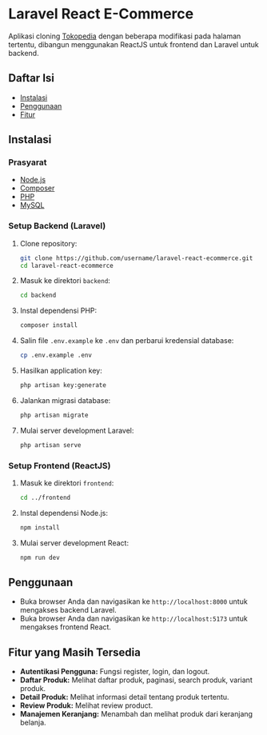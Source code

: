 # Laravel React E-Commerce

Aplikasi cloning [Tokopedia](https://www.tokopedia.com/) dengan beberapa modifikasi pada halaman tertentu, dibangun menggunakan ReactJS untuk frontend dan Laravel untuk backend.

## Daftar Isi

- [Instalasi](#instalasi)
- [Penggunaan](#penggunaan)
- [Fitur](#fitur)

## Instalasi

### Prasyarat

- [Node.js](https://nodejs.org/)
- [Composer](https://getcomposer.org/)
- [PHP](https://www.php.net/)
- [MySQL](https://www.mysql.com/)

### Setup Backend (Laravel)

1. Clone repository:

    ```bash
    git clone https://github.com/username/laravel-react-ecommerce.git
    cd laravel-react-ecommerce
    ```

2. Masuk ke direktori `backend`:

    ```bash
    cd backend
    ```

3. Instal dependensi PHP:

    ```bash
    composer install
    ```

4. Salin file `.env.example` ke `.env` dan perbarui kredensial database:

    ```bash
    cp .env.example .env
    ```

5. Hasilkan application key:

    ```bash
    php artisan key:generate
    ```

6. Jalankan migrasi database:

    ```bash
    php artisan migrate
    ```

7. Mulai server development Laravel:

    ```bash
    php artisan serve
    ```

### Setup Frontend (ReactJS)

1. Masuk ke direktori `frontend`:

    ```bash
    cd ../frontend
    ```

2. Instal dependensi Node.js:

    ```bash
    npm install
    ```

3. Mulai server development React:

    ```bash
    npm run dev
    ```

## Penggunaan

- Buka browser Anda dan navigasikan ke `http://localhost:8000` untuk mengakses backend Laravel.
- Buka browser Anda dan navigasikan ke `http://localhost:5173` untuk mengakses frontend React.

## Fitur yang Masih Tersedia

- **Autentikasi Pengguna:** Fungsi register, login, dan logout.
- **Daftar Produk:** Melihat daftar produk, paginasi, search produk, variant produk.
- **Detail Produk:** Melihat informasi detail tentang produk tertentu.
- **Review Produk:** Melihat review product.
- **Manajemen Keranjang:** Menambah dan melihat produk dari keranjang belanja.